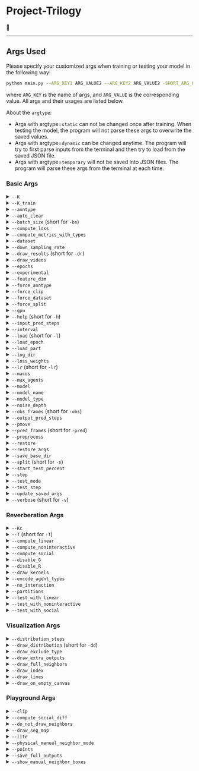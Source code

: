 # Project-Trilogy
📘
<!-- DO NOT CHANGE THIS LINE -->
---

## Args Used

Please specify your customized args when training or testing your model in the following way:

```bash
python main.py --ARG_KEY1 ARG_VALUE2 --ARG_KEY2 ARG_VALUE2 -SHORT_ARG_KEY3 ARG_VALUE3 ...
```

where `ARG_KEY` is the name of args, and `ARG_VALUE` is the corresponding value.
All args and their usages are listed below.

About the `argtype`:

- Args with argtype=`static` can not be changed once after training.
  When testing the model, the program will not parse these args to overwrite the saved values.
- Args with argtype=`dynamic` can be changed anytime.
  The program will try to first parse inputs from the terminal and then try to load from the saved JSON file.
- Args with argtype=`temporary` will not be saved into JSON files.
  The program will parse these args from the terminal at each time.

### Basic Args


<details>
    <summary>
        <code>--K</code>
    </summary>
    <p>
        The number of multiple generations when testing. This arg only works for multiple-generation models.
    </p>
    <ul>
        <li>Type=<code>int</code>, argtype=<code>dynamic</code>;</li>
        <li>The default value is <code>20</code>.</li>
    </ul>
</details>

<details>
    <summary>
        <code>--K_train</code>
    </summary>
    <p>
        The number of multiple generations when training. This arg only works for multiple-generation models.
    </p>
    <ul>
        <li>Type=<code>int</code>, argtype=<code>static</code>;</li>
        <li>The default value is <code>10</code>.</li>
    </ul>
</details>

<details>
    <summary>
        <code>--anntype</code>
    </summary>
    <p>
        Model's predicted annotation type. Can be <code>'coordinate'</code> or <code>'boundingbox'</code>.
    </p>
    <ul>
        <li>Type=<code>str</code>, argtype=<code>static</code>;</li>
        <li>The default value is <code>coordinate</code>.</li>
    </ul>
</details>

<details>
    <summary>
        <code>--auto_clear</code>
    </summary>
    <p>
        Controls whether to clear all other saved weights except for the best one. It performs similarly to running <code>python scripts/clear.py --logs logs</code>.
    </p>
    <ul>
        <li>Type=<code>int</code>, argtype=<code>temporary</code>;</li>
        <li>The default value is <code>1</code>.</li>
    </ul>
</details>

<details>
    <summary>
        <code>--batch_size</code> (short for <code>-bs</code>)
    </summary>
    <p>
        Batch size when implementation.
    </p>
    <ul>
        <li>Type=<code>int</code>, argtype=<code>dynamic</code>;</li>
        <li>The default value is <code>5000</code>.</li>
    </ul>
</details>

<details>
    <summary>
        <code>--compute_loss</code>
    </summary>
    <p>
        Controls whether to compute losses when testing.
    </p>
    <ul>
        <li>Type=<code>int</code>, argtype=<code>temporary</code>;</li>
        <li>The default value is <code>0</code>.</li>
    </ul>
</details>

<details>
    <summary>
        <code>--compute_metrics_with_types</code>
    </summary>
    <p>
        Controls whether to compute metrics separately on different kinds of agents.
    </p>
    <ul>
        <li>Type=<code>int</code>, argtype=<code>temporary</code>;</li>
        <li>The default value is <code>0</code>.</li>
    </ul>
</details>

<details>
    <summary>
        <code>--dataset</code>
    </summary>
    <p>
        Name of the video dataset to train or evaluate. For example, <code>'ETH-UCY'</code> or <code>'SDD'</code>. NOTE: DO NOT set this argument manually.
    </p>
    <ul>
        <li>Type=<code>str</code>, argtype=<code>static</code>;</li>
        <li>The default value is <code>Unavailable</code>.</li>
    </ul>
</details>

<details>
    <summary>
        <code>--down_sampling_rate</code>
    </summary>
    <p>
        Selects whether to down-sample from multiple-generated predicted trajectories. This arg only works for multiple-generative models.
    </p>
    <ul>
        <li>Type=<code>float</code>, argtype=<code>temporary</code>;</li>
        <li>The default value is <code>1.0</code>.</li>
    </ul>
</details>

<details>
    <summary>
        <code>--draw_results</code> (short for <code>-dr</code>)
    </summary>
    <p>
        Controls whether to draw visualized results on video frames. Accept the name of one video clip. The codes will first try to load the video file according to the path saved in the <code>plist</code> file (saved in <code>dataset_configs</code> folder), and if it loads successfully it will draw the results on that video, otherwise it will draw results on a blank canvas. Note that <code>test_mode</code> will be set to <code>'one'</code> and <code>force_split</code> will be set to <code>draw_results</code> if <code>draw_results != 'null'</code>.
    </p>
    <ul>
        <li>Type=<code>str</code>, argtype=<code>temporary</code>;</li>
        <li>The default value is <code>null</code>.</li>
    </ul>
</details>

<details>
    <summary>
        <code>--draw_videos</code>
    </summary>
    <p>
        Controls whether to draw visualized results on video frames and save them as images. Accept the name of one video clip. The codes will first try to load the video according to the path saved in the <code>plist</code> file, and if successful it will draw the visualization on the video, otherwise it will draw on a blank canvas. Note that <code>test_mode</code> will be set to <code>'one'</code> and <code>force_split</code> will be set to <code>draw_videos</code> if <code>draw_videos != 'null'</code>.
    </p>
    <ul>
        <li>Type=<code>str</code>, argtype=<code>temporary</code>;</li>
        <li>The default value is <code>null</code>.</li>
    </ul>
</details>

<details>
    <summary>
        <code>--epochs</code>
    </summary>
    <p>
        Maximum training epochs.
    </p>
    <ul>
        <li>Type=<code>int</code>, argtype=<code>static</code>;</li>
        <li>The default value is <code>500</code>.</li>
    </ul>
</details>

<details>
    <summary>
        <code>--experimental</code>
    </summary>
    <p>
        NOTE: It is only used for code tests.
    </p>
    <ul>
        <li>Type=<code>bool</code>, argtype=<code>temporary</code>;</li>
        <li>The default value is <code>False</code>.</li>
    </ul>
</details>

<details>
    <summary>
        <code>--feature_dim</code>
    </summary>
    <p>
        Feature dimensions that are used in most layers.
    </p>
    <ul>
        <li>Type=<code>int</code>, argtype=<code>static</code>;</li>
        <li>The default value is <code>128</code>.</li>
    </ul>
</details>

<details>
    <summary>
        <code>--force_anntype</code>
    </summary>
    <p>
        Assign the prediction type. It is now only used for silverballers models that are trained with annotation type <code>coordinate</code> but to be tested on datasets with annotation type <code>boundingbox</code>.
    </p>
    <ul>
        <li>Type=<code>str</code>, argtype=<code>temporary</code>;</li>
        <li>The default value is <code>null</code>.</li>
    </ul>
</details>

<details>
    <summary>
        <code>--force_clip</code>
    </summary>
    <p>
        Force test video clip (ignore the train/test split). It only works when <code>test_mode</code> has been set to <code>one</code>.
    </p>
    <ul>
        <li>Type=<code>str</code>, argtype=<code>temporary</code>;</li>
        <li>The default value is <code>null</code>.</li>
    </ul>
</details>

<details>
    <summary>
        <code>--force_dataset</code>
    </summary>
    <p>
        Force test dataset (ignore the train/test split). It only works when <code>test_mode</code> has been set to <code>one</code>.
    </p>
    <ul>
        <li>Type=<code>str</code>, argtype=<code>temporary</code>;</li>
        <li>The default value is <code>null</code>.</li>
    </ul>
</details>

<details>
    <summary>
        <code>--force_split</code>
    </summary>
    <p>
        Force test dataset (ignore the train/test split). It only works when <code>test_mode</code> has been set to <code>one</code>.
    </p>
    <ul>
        <li>Type=<code>str</code>, argtype=<code>temporary</code>;</li>
        <li>The default value is <code>null</code>.</li>
    </ul>
</details>

<details>
    <summary>
        <code>--gpu</code>
    </summary>
    <p>
        Speed up training or test if you have at least one NVidia GPU. If you have no GPUs or want to run the code on your CPU, please set it to <code>-1</code>. NOTE: It only supports training or testing on one GPU.
    </p>
    <ul>
        <li>Type=<code>str</code>, argtype=<code>temporary</code>;</li>
        <li>The default value is <code>0</code>.</li>
    </ul>
</details>

<details>
    <summary>
        <code>--help</code> (short for <code>-h</code>)
    </summary>
    <p>
        Print help information on the screen.
    </p>
    <ul>
        <li>Type=<code>str</code>, argtype=<code>temporary</code>;</li>
        <li>The default value is <code>null</code>.</li>
    </ul>
</details>

<details>
    <summary>
        <code>--input_pred_steps</code>
    </summary>
    <p>
        Indices of future time steps that are used as extra model inputs. It accepts a string that contains several integer numbers separated with <code>'_'</code>. For example, <code>'3_6_9'</code>. It will take the corresponding ground truth points as the input when training the model, and take the first output of the former network as this input when testing the model. Set it to <code>'null'</code> to disable these extra model inputs.
    </p>
    <ul>
        <li>Type=<code>str</code>, argtype=<code>static</code>;</li>
        <li>The default value is <code>null</code>.</li>
    </ul>
</details>

<details>
    <summary>
        <code>--interval</code>
    </summary>
    <p>
        Time interval of each sampled trajectory point.
    </p>
    <ul>
        <li>Type=<code>float</code>, argtype=<code>static</code>;</li>
        <li>The default value is <code>0.4</code>.</li>
    </ul>
</details>

<details>
    <summary>
        <code>--load</code> (short for <code>-l</code>)
    </summary>
    <p>
        Folder to load model weights (to test). If it is set to <code>null</code>, the training manager will start training new models according to other reveived args. NOTE: Leave this arg to <code>null</code> when training new models.
    </p>
    <ul>
        <li>Type=<code>str</code>, argtype=<code>temporary</code>;</li>
        <li>The default value is <code>null</code>.</li>
    </ul>
</details>

<details>
    <summary>
        <code>--load_epoch</code>
    </summary>
    <p>
        Load model weights that is saved after specific training epochs. It will try to load the weight file in the <code>load</code> dir whose name is end with <code>_epoch${load_epoch}</code>. This arg only works when the <code>auto_clear</code> arg is disabled (by passing <code>--auto_clear 0</code> when training). Set it to <code>-1</code> to disable this function.
    </p>
    <ul>
        <li>Type=<code>int</code>, argtype=<code>temporary</code>;</li>
        <li>The default value is <code>-1</code>.</li>
    </ul>
</details>

<details>
    <summary>
        <code>--load_part</code>
    </summary>
    <p>
        Choose whether to load only a part of the model weights if the <code>state_dict</code> of the saved model and the model in the code do not match. *IMPORTANT NOTE*: This arg is only used for some ablation experiments. It MAY lead to incorrect predictions or metrics.
    </p>
    <ul>
        <li>Type=<code>int</code>, argtype=<code>temporary</code>;</li>
        <li>The default value is <code>0</code>.</li>
    </ul>
</details>

<details>
    <summary>
        <code>--log_dir</code>
    </summary>
    <p>
        Folder to save training logs and model weights. Logs will save at <code>${save_base_dir}/${log_dir}</code>. DO NOT change this arg manually. (You can still change the saving path by passing the <code>save_base_dir</code> arg.).
    </p>
    <ul>
        <li>Type=<code>str</code>, argtype=<code>static</code>;</li>
        <li>The default value is <code>Unavailable</code>.</li>
    </ul>
</details>

<details>
    <summary>
        <code>--loss_weights</code>
    </summary>
    <p>
        Configure the agent-wise loss weights. It now only supports the dataset-clip-wise re-weight.
    </p>
    <ul>
        <li>Type=<code>str</code>, argtype=<code>dynamic</code>;</li>
        <li>The default value is <code>{}</code>.</li>
    </ul>
</details>

<details>
    <summary>
        <code>--lr</code> (short for <code>-lr</code>)
    </summary>
    <p>
        Learning rate.
    </p>
    <ul>
        <li>Type=<code>float</code>, argtype=<code>static</code>;</li>
        <li>The default value is <code>0.001</code>.</li>
    </ul>
</details>

<details>
    <summary>
        <code>--macos</code>
    </summary>
    <p>
        (Experimental) Choose whether to enable the <code>MPS (Metal Performance Shaders)</code> on Apple platforms (instead of running on CPUs).
    </p>
    <ul>
        <li>Type=<code>int</code>, argtype=<code>temporary</code>;</li>
        <li>The default value is <code>0</code>.</li>
    </ul>
</details>

<details>
    <summary>
        <code>--max_agents</code>
    </summary>
    <p>
        Max number of agents to predict per frame. It only works when <code>model_type == 'frame-based'</code>.
    </p>
    <ul>
        <li>Type=<code>int</code>, argtype=<code>static</code>;</li>
        <li>The default value is <code>50</code>.</li>
    </ul>
</details>

<details>
    <summary>
        <code>--model</code>
    </summary>
    <p>
        The model type used to train or test.
    </p>
    <ul>
        <li>Type=<code>str</code>, argtype=<code>static</code>;</li>
        <li>The default value is <code>none</code>.</li>
    </ul>
</details>

<details>
    <summary>
        <code>--model_name</code>
    </summary>
    <p>
        Customized model name.
    </p>
    <ul>
        <li>Type=<code>str</code>, argtype=<code>static</code>;</li>
        <li>The default value is <code>model</code>.</li>
    </ul>
</details>

<details>
    <summary>
        <code>--model_type</code>
    </summary>
    <p>
        Model type. It can be <code>'agent-based'</code> or <code>'frame-based'</code>.
    </p>
    <ul>
        <li>Type=<code>str</code>, argtype=<code>static</code>;</li>
        <li>The default value is <code>agent-based</code>.</li>
    </ul>
</details>

<details>
    <summary>
        <code>--noise_depth</code>
    </summary>
    <p>
        Depth of the random noise vector.
    </p>
    <ul>
        <li>Type=<code>int</code>, argtype=<code>static</code>;</li><li>This arg can also be spelled as<code>--depth</code>;</li>
        <li>The default value is <code>16</code>.</li>
    </ul>
</details>

<details>
    <summary>
        <code>--obs_frames</code> (short for <code>-obs</code>)
    </summary>
    <p>
        Observation frames for prediction.
    </p>
    <ul>
        <li>Type=<code>int</code>, argtype=<code>static</code>;</li>
        <li>The default value is <code>8</code>.</li>
    </ul>
</details>

<details>
    <summary>
        <code>--output_pred_steps</code>
    </summary>
    <p>
        Indices of future time steps to be predicted. It accepts a string that contains several integer numbers separated with <code>'_'</code>. For example, <code>'3_6_9'</code>. Set it to <code>'all'</code> to predict points among all future steps.
    </p>
    <ul>
        <li>Type=<code>str</code>, argtype=<code>static</code>;</li><li>This arg can also be spelled as<code>--key_points</code>;</li>
        <li>The default value is <code>all</code>.</li>
    </ul>
</details>

<details>
    <summary>
        <code>--pmove</code>
    </summary>
    <p>
        (Pre/post-process Arg) Index of the reference point when moving trajectories.
    </p>
    <ul>
        <li>Type=<code>int</code>, argtype=<code>static</code>;</li>
        <li>The default value is <code>-1</code>.</li>
    </ul>
</details>

<details>
    <summary>
        <code>--pred_frames</code> (short for <code>-pred</code>)
    </summary>
    <p>
        Prediction frames.
    </p>
    <ul>
        <li>Type=<code>int</code>, argtype=<code>static</code>;</li>
        <li>The default value is <code>12</code>.</li>
    </ul>
</details>

<details>
    <summary>
        <code>--preprocess</code>
    </summary>
    <p>
        Controls whether to run any pre-process before the model inference. It accepts a 3-bit-like string value (like <code>'111'</code>): - The first bit: <code>MOVE</code> trajectories to (0, 0); - The second bit: re-<code>SCALE</code> trajectories; - The third bit: <code>ROTATE</code> trajectories.
    </p>
    <ul>
        <li>Type=<code>str</code>, argtype=<code>static</code>;</li>
        <li>The default value is <code>100</code>.</li>
    </ul>
</details>

<details>
    <summary>
        <code>--restore</code>
    </summary>
    <p>
        Path to restore the pre-trained weights before training. It will not restore any weights if <code>args.restore == 'null'</code>.
    </p>
    <ul>
        <li>Type=<code>str</code>, argtype=<code>temporary</code>;</li>
        <li>The default value is <code>null</code>.</li>
    </ul>
</details>

<details>
    <summary>
        <code>--restore_args</code>
    </summary>
    <p>
        Path to restore the reference args before training. It will not restore any args if <code>args.restore_args == 'null'</code>.
    </p>
    <ul>
        <li>Type=<code>str</code>, argtype=<code>temporary</code>;</li>
        <li>The default value is <code>null</code>.</li>
    </ul>
</details>

<details>
    <summary>
        <code>--save_base_dir</code>
    </summary>
    <p>
        Base folder to save all running logs.
    </p>
    <ul>
        <li>Type=<code>str</code>, argtype=<code>static</code>;</li>
        <li>The default value is <code>./logs</code>.</li>
    </ul>
</details>

<details>
    <summary>
        <code>--split</code> (short for <code>-s</code>)
    </summary>
    <p>
        The dataset split that used to train and evaluate.
    </p>
    <ul>
        <li>Type=<code>str</code>, argtype=<code>static</code>;</li>
        <li>The default value is <code>zara1</code>.</li>
    </ul>
</details>

<details>
    <summary>
        <code>--start_test_percent</code>
    </summary>
    <p>
        Set when (at which epoch) to start validation during training. The range of this arg should be <code>0 <= x <= 1</code>. Validation may start at epoch <code>args.epochs * args.start_test_percent</code>.
    </p>
    <ul>
        <li>Type=<code>float</code>, argtype=<code>temporary</code>;</li>
        <li>The default value is <code>0.0</code>.</li>
    </ul>
</details>

<details>
    <summary>
        <code>--step</code>
    </summary>
    <p>
        Frame interval for sampling training data.
    </p>
    <ul>
        <li>Type=<code>float</code>, argtype=<code>dynamic</code>;</li>
        <li>The default value is <code>1.0</code>.</li>
    </ul>
</details>

<details>
    <summary>
        <code>--test_mode</code>
    </summary>
    <p>
        Test settings. It can be <code>'one'</code>, <code>'all'</code>, or <code>'mix'</code>. When setting it to <code>one</code>, it will test the model on the <code>args.force_split</code> only; When setting it to <code>all</code>, it will test on each of the test datasets in <code>args.split</code>; When setting it to <code>mix</code>, it will test on all test datasets in <code>args.split</code> together.
    </p>
    <ul>
        <li>Type=<code>str</code>, argtype=<code>temporary</code>;</li>
        <li>The default value is <code>mix</code>.</li>
    </ul>
</details>

<details>
    <summary>
        <code>--test_step</code>
    </summary>
    <p>
        Epoch interval to run validation during training.
    </p>
    <ul>
        <li>Type=<code>int</code>, argtype=<code>temporary</code>;</li>
        <li>The default value is <code>1</code>.</li>
    </ul>
</details>

<details>
    <summary>
        <code>--update_saved_args</code>
    </summary>
    <p>
        Choose whether to update (overwrite) the saved arg files or not.
    </p>
    <ul>
        <li>Type=<code>int</code>, argtype=<code>temporary</code>;</li>
        <li>The default value is <code>0</code>.</li>
    </ul>
</details>

<details>
    <summary>
        <code>--verbose</code> (short for <code>-v</code>)
    </summary>
    <p>
        Controls whether to print verbose logs and outputs to the terminal.
    </p>
    <ul>
        <li>Type=<code>int</code>, argtype=<code>temporary</code>;</li>
        <li>The default value is <code>0</code>.</li>
    </ul>
</details>

### Reverberation Args


<details>
    <summary>
        <code>--Kc</code>
    </summary>
    <p>
        The number of generations when making predictions. It is also the channels of the generating kernel in the proposed reverberation transform.
    </p>
    <ul>
        <li>Type=<code>int</code>, argtype=<code>static</code>;</li><li>This arg can also be spelled as<code>--Kg</code>, <code>--K_g</code>;</li>
        <li>The default value is <code>20</code>.</li>
    </ul>
</details>

<details>
    <summary>
        <code>--T</code> (short for <code>-T</code>)
    </summary>
    <p>
        Transform type used to compute trajectory spectrums. It could be: - <code>none</code>: no transformations; - <code>haar</code>: haar wavelet transform; - <code>db2</code>: DB2 wavelet transform.
    </p>
    <ul>
        <li>Type=<code>str</code>, argtype=<code>static</code>;</li>
        <li>The default value is <code>haar</code>.</li>
    </ul>
</details>

<details>
    <summary>
        <code>--compute_linear</code>
    </summary>
    <p>
        (bool) Choose whether to learn to forecast the linear trajectory during training.
    </p>
    <ul>
        <li>Type=<code>int</code>, argtype=<code>static</code>;</li><li>This arg can also be spelled as<code>--compute_linear_base</code>;</li>
        <li>The default value is <code>1</code>.</li>
    </ul>
</details>

<details>
    <summary>
        <code>--compute_noninteractive</code>
    </summary>
    <p>
        (bool) Choose whether to learn to forecast the non-interactive trajectory during training.
    </p>
    <ul>
        <li>Type=<code>int</code>, argtype=<code>static</code>;</li><li>This arg can also be spelled as<code>--learn_self_bias</code>, <code>--compute_self_bias</code>, <code>--compute_non</code>;</li>
        <li>The default value is <code>1</code>.</li>
    </ul>
</details>

<details>
    <summary>
        <code>--compute_social</code>
    </summary>
    <p>
        (bool) Choose whether to learn to forecast the social trajectory during training.
    </p>
    <ul>
        <li>Type=<code>int</code>, argtype=<code>static</code>;</li><li>This arg can also be spelled as<code>--learn_re_bias</code>, <code>--compute_re_bias</code>;</li>
        <li>The default value is <code>1</code>.</li>
    </ul>
</details>

<details>
    <summary>
        <code>--disable_G</code>
    </summary>
    <p>
        (bool) Choose whether to disable the generating kernels when applying the reverberation transform. An MSN-like generating approach will be used if this arg is set to <code>1</code>.
    </p>
    <ul>
        <li>Type=<code>int</code>, argtype=<code>static</code>;</li>
        <li>The default value is <code>0</code>.</li>
    </ul>
</details>

<details>
    <summary>
        <code>--disable_R</code>
    </summary>
    <p>
        (bool) Choose whether to disable the reverberation kernels when applying the reverberation transform. Flatten and fc layers will be used if this arg is set to <code>1</code>.
    </p>
    <ul>
        <li>Type=<code>int</code>, argtype=<code>static</code>;</li>
        <li>The default value is <code>0</code>.</li>
    </ul>
</details>

<details>
    <summary>
        <code>--draw_kernels</code>
    </summary>
    <p>
        Choose whether or in which ways to draw and show visualized kernels when testing. It accepts an int value, including <code>[0, 1, 2, 3]</code>: - <code>0</code>: Do nothing; - <code>1</code>: Only visualize the reverberation kernel; - <code>2</code>: Visualize both reverberation and generating kernels; - <code>3</code>: Visualize both kernels and their inverse kernels. This arg is typically used in the playground mode.
    </p>
    <ul>
        <li>Type=<code>int</code>, argtype=<code>temporary</code>;</li>
        <li>The default value is <code>0</code>.</li>
    </ul>
</details>

<details>
    <summary>
        <code>--encode_agent_types</code>
    </summary>
    <p>
        (bool) Choose whether to encode the type name of each agent. It is mainly used in multi-type-agent prediction scenes, providing a unique type-coding for each type of agents when encoding their trajectories.
    </p>
    <ul>
        <li>Type=<code>int</code>, argtype=<code>static</code>;</li>
        <li>The default value is <code>0</code>.</li>
    </ul>
</details>

<details>
    <summary>
        <code>--no_interaction</code>
    </summary>
    <p>
        (bool) Whether to forecast trajectories by considering social interactions. It will compute all social-interaction-related components on the set of empty neighbors if this args is set to <code>1</code>.
    </p>
    <ul>
        <li>Type=<code>int</code>, argtype=<code>temporary</code>;</li>
        <li>The default value is <code>0</code>.</li>
    </ul>
</details>

<details>
    <summary>
        <code>--partitions</code>
    </summary>
    <p>
        The number of partitions when computing the angle-based feature. It is only used when modeling social interactions.
    </p>
    <ul>
        <li>Type=<code>int</code>, argtype=<code>static</code>;</li>
        <li>The default value is <code>-1</code>.</li>
    </ul>
</details>

<details>
    <summary>
        <code>--test_with_linear</code>
    </summary>
    <p>
        (bool) Choose whether to ignore the linear base when forecasting. It only works when testing.
    </p>
    <ul>
        <li>Type=<code>int</code>, argtype=<code>temporary</code>;</li>
        <li>The default value is <code>0</code>.</li>
    </ul>
</details>

<details>
    <summary>
        <code>--test_with_noninteractive</code>
    </summary>
    <p>
        (bool) Choose whether to ignore the self-bias when forecasting. It only works when testing.
    </p>
    <ul>
        <li>Type=<code>int</code>, argtype=<code>temporary</code>;</li><li>This arg can also be spelled as<code>--test_with_non</code>;</li>
        <li>The default value is <code>0</code>.</li>
    </ul>
</details>

<details>
    <summary>
        <code>--test_with_social</code>
    </summary>
    <p>
        (bool) Choose whether to ignore the resonance-bias when forecasting. It only works when testing.
    </p>
    <ul>
        <li>Type=<code>int</code>, argtype=<code>temporary</code>;</li><li>This arg can also be spelled as<code>--test_with_soc</code>;</li>
        <li>The default value is <code>0</code>.</li>
    </ul>
</details>

### Visualization Args


<details>
    <summary>
        <code>--distribution_steps</code>
    </summary>
    <p>
        Controls which time step(s) should be considered when visualizing the distribution of forecasted trajectories. It accepts one or more integer numbers (started with 0) split by <code>'_'</code>. For example, <code>'4_8_11'</code>. Set it to <code>'all'</code> to show the distribution of all predictions.
    </p>
    <ul>
        <li>Type=<code>str</code>, argtype=<code>temporary</code>;</li>
        <li>The default value is <code>all</code>.</li>
    </ul>
</details>

<details>
    <summary>
        <code>--draw_distribution</code> (short for <code>-dd</code>)
    </summary>
    <p>
        Controls whether to draw distributions of predictions instead of points. If <code>draw_distribution == 0</code>, it will draw results as normal coordinates; If <code>draw_distribution == 1</code>, it will draw all results in the distribution way, and points from different time steps will be drawn with different colors.
    </p>
    <ul>
        <li>Type=<code>int</code>, argtype=<code>temporary</code>;</li>
        <li>The default value is <code>0</code>.</li>
    </ul>
</details>

<details>
    <summary>
        <code>--draw_exclude_type</code>
    </summary>
    <p>
        Draw visualized results of agents except for user-assigned types. If the assigned types are <code>"Biker_Cart"</code> and the <code>draw_results</code> or <code>draw_videos</code> is not <code>"null"</code>, it will draw results of all types of agents except "Biker" and "Cart". It supports partial match, and it is case-sensitive.
    </p>
    <ul>
        <li>Type=<code>str</code>, argtype=<code>temporary</code>;</li>
        <li>The default value is <code>null</code>.</li>
    </ul>
</details>

<details>
    <summary>
        <code>--draw_extra_outputs</code>
    </summary>
    <p>
        Choose whether to draw (put text) extra model outputs on the visualized images.
    </p>
    <ul>
        <li>Type=<code>int</code>, argtype=<code>temporary</code>;</li>
        <li>The default value is <code>0</code>.</li>
    </ul>
</details>

<details>
    <summary>
        <code>--draw_full_neighbors</code>
    </summary>
    <p>
        Choose whether to draw the full observed trajectories of all neighbor agents or only the last trajectory point at the current observation moment.
    </p>
    <ul>
        <li>Type=<code>int</code>, argtype=<code>temporary</code>;</li>
        <li>The default value is <code>0</code>.</li>
    </ul>
</details>

<details>
    <summary>
        <code>--draw_index</code>
    </summary>
    <p>
        Indexes of test agents to visualize. Numbers are split with <code>_</code>. For example, <code>'123_456_789'</code>.
    </p>
    <ul>
        <li>Type=<code>str</code>, argtype=<code>temporary</code>;</li>
        <li>The default value is <code>all</code>.</li>
    </ul>
</details>

<details>
    <summary>
        <code>--draw_lines</code>
    </summary>
    <p>
        Choose whether to draw lines between each two 2D trajectory points.
    </p>
    <ul>
        <li>Type=<code>int</code>, argtype=<code>temporary</code>;</li>
        <li>The default value is <code>0</code>.</li>
    </ul>
</details>

<details>
    <summary>
        <code>--draw_on_empty_canvas</code>
    </summary>
    <p>
        Controls whether to draw visualized results on the empty canvas instead of the actual video.
    </p>
    <ul>
        <li>Type=<code>int</code>, argtype=<code>temporary</code>;</li>
        <li>The default value is <code>0</code>.</li>
    </ul>
</details>

### Playground Args


<details>
    <summary>
        <code>--clip</code>
    </summary>
    <p>
        The video clip to run this playground.
    </p>
    <ul>
        <li>Type=<code>str</code>, argtype=<code>temporary</code>;</li>
        <li>The default value is <code>zara1</code>.</li>
    </ul>
</details>

<details>
    <summary>
        <code>--compute_social_diff</code>
    </summary>
    <p>
        (Working in process).
    </p>
    <ul>
        <li>Type=<code>int</code>, argtype=<code>temporary</code>;</li>
        <li>The default value is <code>0</code>.</li>
    </ul>
</details>

<details>
    <summary>
        <code>--do_not_draw_neighbors</code>
    </summary>
    <p>
        Choose whether to draw neighboring-agents' trajectories.
    </p>
    <ul>
        <li>Type=<code>int</code>, argtype=<code>temporary</code>;</li>
        <li>The default value is <code>0</code>.</li>
    </ul>
</details>

<details>
    <summary>
        <code>--draw_seg_map</code>
    </summary>
    <p>
        Choose whether to draw segmentation maps on the canvas.
    </p>
    <ul>
        <li>Type=<code>int</code>, argtype=<code>temporary</code>;</li>
        <li>The default value is <code>1</code>.</li>
    </ul>
</details>

<details>
    <summary>
        <code>--lite</code>
    </summary>
    <p>
        Choose whether to show the lite version of tk window.
    </p>
    <ul>
        <li>Type=<code>int</code>, argtype=<code>temporary</code>;</li>
        <li>The default value is <code>0</code>.</li>
    </ul>
</details>

<details>
    <summary>
        <code>--physical_manual_neighbor_mode</code>
    </summary>
    <p>
        Mode for the manual neighbor on segmentation maps. - Mode <code>1</code>: Add obstacles to the given position; - Mode <code>0</code>: Set areas to be walkable.
    </p>
    <ul>
        <li>Type=<code>float</code>, argtype=<code>temporary</code>;</li>
        <li>The default value is <code>1.0</code>.</li>
    </ul>
</details>

<details>
    <summary>
        <code>--points</code>
    </summary>
    <p>
        The number of points to simulate the trajectory of manual neighbor. It only accepts <code>2</code> or <code>3</code>.
    </p>
    <ul>
        <li>Type=<code>int</code>, argtype=<code>temporary</code>;</li>
        <li>The default value is <code>2</code>.</li>
    </ul>
</details>

<details>
    <summary>
        <code>--save_full_outputs</code>
    </summary>
    <p>
        Choose whether to save all outputs as images.
    </p>
    <ul>
        <li>Type=<code>int</code>, argtype=<code>temporary</code>;</li>
        <li>The default value is <code>0</code>.</li>
    </ul>
</details>

<details>
    <summary>
        <code>--show_manual_neighbor_boxes</code>
    </summary>
    <p>
        (Working in process).
    </p>
    <ul>
        <li>Type=<code>int</code>, argtype=<code>temporary</code>;</li>
        <li>The default value is <code>0</code>.</li>
    </ul>
</details>
<!-- DO NOT CHANGE THIS LINE -->

